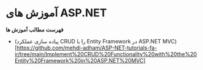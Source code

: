 # آموزش های ASP.NET

**فهرست مطالب آموزش ها**
 - (پیاده سازی عملکرد CRUD را با Entity Framework در ASP.NET MVC) [https://github.com/mehdi-adham/ASP-NET-tutorials-fa-ir/tree/main/Implement%20CRUD%20Functionality%20with%20the%20Entity%20Framework%20in%20ASP.NET%20MVC] 


